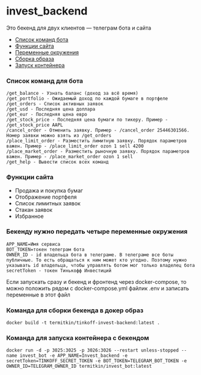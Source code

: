 # invest_backend

Это бекенд для двух клиентов — телеграм бота и сайта

- [Список команд бота](#Список-команд-для-бота)
- [Функции сайта](#Функции-сайта)
- [Переменные окружения](#Бекенду-нужно-передать-четыре-переменные-окружения)
- [Сборка образа](#Команда-для-сборки-бекенда-в-докер-образ)
- [Запуск контейнера](#Команда-для-запуска-контейнера-с-бекендом)

### Список команд для бота

```
/get_balance - Узнать баланс (доход за всё время)
/get_portfolio - Ожидаемый доход по каждой бумаге в портфеле
/get_orders - Список активных заявок
/get_usd - Последняя цена доллара
/get_eur - Последняя цена евро
/get_stock_price - Последняя цена бумаги по тикеру. Пример - /get_stock_price AAPL
/cancel_order - Отменить заявку. Пример - /cancel_order 25446301566. Номер заявки можно взять из /get_orders
/place_limit_order - Разместить лимитную заявку. Порядок параметров важен. Пример - /place_limit_order ozon 1 sell 4200
/place_market_order - Разместить рыночную заявку. Порядок параметров важен. Пример - /place_market_order ozon 1 sell
/get_help - Вывести список всех команд
```

### Функции сайта

- Продажа и покупка бумаг
- Отображение портфеля
- Список лимитных заявок
- Стакан заявок
- Избранное

### Бекенду нужно передать четыре переменные окружения

```
APP_NAME=Имя сервиса
BOT_TOKEN=токен телеграм бота
OWNER_ID - id владельца бота в телеграме. В телеграме все боты публичные. То есть обращаться к ним может кто угодно. Поэтому нужно указывать id владельца, чтобы управлять ботом мог только владелец бота
secretToken - токен Тинькофф Инвестиций
```

Если запускать сразу и бекенд и фронтенд через docker-compose, то можно положить рядом с docker-compose.yml файлик .env и записать переменные в этот файл

### Команда для сборки бекенда в докер образ

```
docker build -t termitkin/tinkoff-invest-backend:latest .
```

### Команда для запуска контейнера с бекендом

```
docker run -d -p 3025:3025 -p 3026:3026 --restart unless-stopped --name invest_bot -e APP_NAME=Invest_backend -e secretToken=TINKOFF_SECRET_TOKEN -e BOT_TOKEN=TELEGRAM_BOT_TOKEN -e OWNER_ID=TELEGRAM_OWNER_ID termitkin/invest_bot:latest
```

